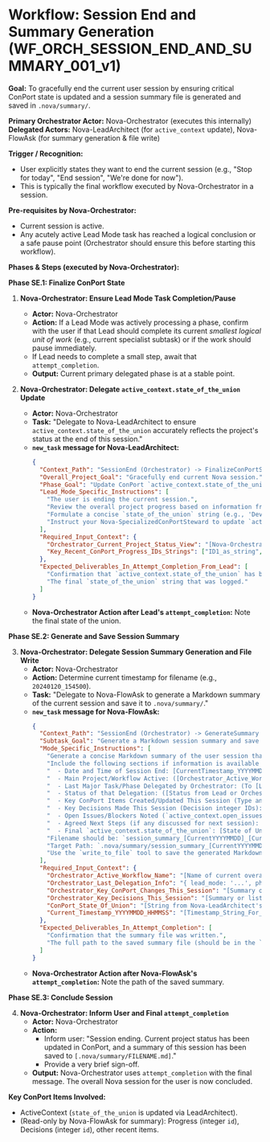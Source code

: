 # Workflow: Session End and Summary Generation (WF_ORCH_SESSION_END_AND_SUMMARY_001_v1)

**Goal:** To gracefully end the current user session by ensuring critical ConPort state is updated and a session summary file is generated and saved in `.nova/summary/`.

**Primary Orchestrator Actor:** Nova-Orchestrator (executes this internally)
**Delegated Actors:** Nova-LeadArchitect (for `active_context` update), Nova-FlowAsk (for summary generation & file write)

**Trigger / Recognition:**
- User explicitly states they want to end the current session (e.g., "Stop for today", "End session", "We're done for now").
- This is typically the final workflow executed by Nova-Orchestrator in a session.

**Pre-requisites by Nova-Orchestrator:**
- Current session is active.
- Any acutely active Lead Mode task has reached a logical conclusion or a safe pause point (Orchestrator should ensure this before starting this workflow).

**Phases & Steps (executed by Nova-Orchestrator):**

**Phase SE.1: Finalize ConPort State**

1.  **Nova-Orchestrator: Ensure Lead Mode Task Completion/Pause**
    *   **Actor:** Nova-Orchestrator
    *   **Action:** If a Lead Mode was actively processing a phase, confirm with the user if that Lead should complete its current *smallest logical unit of work* (e.g., current specialist subtask) or if the work should pause immediately.
    *   If Lead needs to complete a small step, await that `attempt_completion`.
    *   **Output:** Current primary delegated phase is at a stable point.

2.  **Nova-Orchestrator: Delegate `active_context.state_of_the_union` Update**
    *   **Actor:** Nova-Orchestrator
    *   **Task:** "Delegate to Nova-LeadArchitect to ensure `active_context.state_of_the_union` accurately reflects the project's status at the end of this session."
    *   **`new_task` message for Nova-LeadArchitect:**
        ```json
        {
          "Context_Path": "SessionEnd (Orchestrator) -> FinalizeConPortState (LeadArchitect)",
          "Overall_Project_Goal": "Gracefully end current Nova session.",
          "Phase_Goal": "Update ConPort `active_context.state_of_the_union` with final session status.",
          "Lead_Mode_Specific_Instructions": [
            "The user is ending the current session.",
            "Review the overall project progress based on information from Nova-Orchestrator (see context below) and your knowledge of recent architectural/ConPort changes.",
            "Formulate a concise `state_of_the_union` string (e.g., 'Development of Feature X 50% complete, awaiting API integration. QA blocked on Test Environment Setup.').",
            "Instruct your Nova-SpecializedConPortSteward to update `active_context.state_of_the_union` in ConPort with this string using `use_mcp_tool` (`tool_name: 'update_active_context'`, `arguments: {'workspace_id': 'ACTUAL_WORKSPACE_ID', 'patch_content': {'state_of_the_union': '[Your_Formulated_String]'}}`)."
          ],
          "Required_Input_Context": {
            "Orchestrator_Current_Project_Status_View": "[Nova-Orchestrator's summary of ongoing main tasks and Lead Mode statuses]",
            "Key_Recent_ConPort_Progress_IDs_Strings": ["ID1_as_string", "ID2_as_string"]
          },
          "Expected_Deliverables_In_Attempt_Completion_From_Lead": [
            "Confirmation that `active_context.state_of_the_union` has been updated.",
            "The final `state_of_the_union` string that was logged."
          ]
        }
        ```
    *   **Nova-Orchestrator Action after Lead's `attempt_completion`:** Note the final state of the union.

**Phase SE.2: Generate and Save Session Summary**

3.  **Nova-Orchestrator: Delegate Session Summary Generation and File Write**
    *   **Actor:** Nova-Orchestrator
    *   **Action:** Determine current timestamp for filename (e.g., `20240120_154500`).
    *   **Task:** "Delegate to Nova-FlowAsk to generate a Markdown summary of the current session and save it to `.nova/summary/`."
    *   **`new_task` message for Nova-FlowAsk:**
        ```json
        {
          "Context_Path": "SessionEnd (Orchestrator) -> GenerateSummary (FlowAsk)",
          "Subtask_Goal": "Generate a Markdown session summary and save it to a timestamped file in `.nova/summary/`.",
          "Mode_Specific_Instructions": [
            "Generate a concise Markdown summary of the user session that is now ending.",
            "Include the following sections if information is available from `Required_Input_Context`:",
            "  - Date and Time of Session End: [CurrentTimestamp_YYYYMMDD_HHMMSS]",
            "  - Main Project/Workflow Active: ([Orchestrator_Active_Workflow_Name])",
            "  - Last Major Task/Phase Delegated by Orchestrator: (To [LeadMode], Goal: [PhaseGoal])",
            "  - Status of that Delegation: ([Status from Lead or Orchestrator's tracking])",
            "  - Key ConPort Items Created/Updated This Session (Type and ID/Key): [List provided by Orchestrator]",
            "  - Key Decisions Made This Session (Decision integer IDs): [List]",
            "  - Open Issues/Blockers Noted (`active_context.open_issues` or critical `ErrorLog` keys): [List]",
            "  - Agreed Next Steps (if any discussed for next session): [Details]",
            "  - Final `active_context.state_of_the_union`: [State of Union string from LeadArchitect]",
            "Filename should be: `session_summary_[CurrentYYYYMMDD]_[CurrentHHMMSS].md`.",
            "Target Path: `.nova/summary/session_summary_[CurrentYYYYMMDD]_[CurrentHHMMSS].md` (replace [Current...] with actual timestamp).",
            "Use the `write_to_file` tool to save the generated Markdown content to this path."
          ],
          "Required_Input_Context": {
            "Orchestrator_Active_Workflow_Name": "[Name of current overarching workflow, if any]",
            "Orchestrator_Last_Delegation_Info": "{ lead_mode: '...', phase_goal: '...', status: '...' }",
            "Orchestrator_Key_ConPort_Changes_This_Session": "[Summary or list of IDs/keys]",
            "Orchestrator_Key_Decisions_This_Session": "[Summary or list of IDs]",
            "ConPort_State_Of_Union": "[String from Nova-LeadArchitect's update]",
            "Current_Timestamp_YYYYMMDD_HHMMSS": "[Timestamp_String_For_Filename_And_Content]"
          },
          "Expected_Deliverables_In_Attempt_Completion": [
            "Confirmation that the summary file was written.",
            "The full path to the saved summary file (should be in the `command` attribute)."
          ]
        }
        ```
    *   **Nova-Orchestrator Action after Nova-FlowAsk's `attempt_completion`:** Note the path of the saved summary.

**Phase SE.3: Conclude Session**

4.  **Nova-Orchestrator: Inform User and Final `attempt_completion`**
    *   **Actor:** Nova-Orchestrator
    *   **Action:**
        *   Inform user: "Session ending. Current project status has been updated in ConPort, and a summary of this session has been saved to `[.nova/summary/FILENAME.md]`."
        *   Provide a very brief sign-off.
    *   **Output:** Nova-Orchestrator uses `attempt_completion` with the final message. The overall Nova session for the user is now concluded.

**Key ConPort Items Involved:**
- ActiveContext (`state_of_the_union` is updated via LeadArchitect).
- (Read-only by Nova-FlowAsk for summary): Progress (integer `id`), Decisions (integer `id`), other recent items.